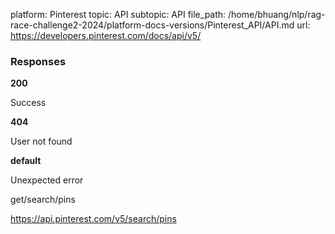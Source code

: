 platform: Pinterest
topic: API
subtopic: API
file_path: /home/bhuang/nlp/rag-race-challenge2-2024/platform-docs-versions/Pinterest_API/API.md
url: https://developers.pinterest.com/docs/api/v5/

### Responses

**200**

Success

**404**

User not found

**default**

Unexpected error

get/search/pins

https://api.pinterest.com/v5/search/pins